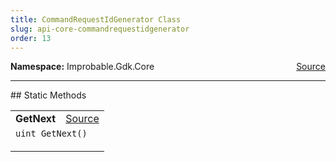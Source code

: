 ```yaml
---
title: CommandRequestIdGenerator Class
slug: api-core-commandrequestidgenerator
order: 13
---
```


<p><b>Namespace:</b> Improbable.Gdk.Core<span style="float: right"><a href="https://www.github.com/spatialos/gdk-for-unity/blob/0.3.3/workers/unity/Packages/io.improbable.gdk.core/Utility/CommandRequestIdGenerator.cs/#L3">Source</a></span></p>











</p>
<hr style="width:100%; border-top-color:#d8d8d8" />
## Static Methods


</p>


<table class="io-api-doc">    <tr>        <td class="io-api-doc-name"><a id="getnext"></a><b>GetNext</b></td>        <td class="io-api-doc-source"><a href="https://www.github.com/spatialos/gdk-for-unity/blob/0.3.3/workers/unity/Packages/io.improbable.gdk.core/Utility/CommandRequestIdGenerator.cs/#L7">Source</a></td>    </tr>    <tr>        <td class="io-api-doc-content" colspan="2"><code>uint GetNext()</code></p></td>    </tr></table>





